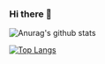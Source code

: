 ### Hi there 👋

![Anurag's github stats](https://github-readme-stats.vercel.app/api?username=kcrnac&include_all_commits=true)

[![Top Langs](https://github-readme-stats.vercel.app/api/top-langs/?username=kcrnac&layout=compact)](https://github.com/anuraghazra/github-readme-stats)
<!--
**kcrnac/kcrnac** is a ✨ _special_ ✨ repository because its `README.md` (this file) appears on your GitHub profile.

Here are some ideas to get you started:

- 🔭 I’m currently working on ...
- 🌱 I’m currently learning ...
- 👯 I’m looking to collaborate on ...
- 🤔 I’m looking for help with ...
- 💬 Ask me about ...
- 📫 How to reach me: ...
- 😄 Pronouns: ...
- ⚡ Fun fact: ...
-->
